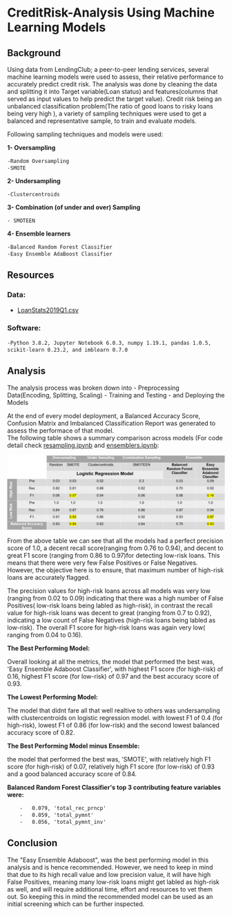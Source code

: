 # CreditRisk-Analysis Using Machine Learning Models
## Background

Using data from LendingClub; a peer-to-peer lending services, several machine learning models were used to assess, their relative performance to accurately predict credit risk.
The analysis was done by cleaning the data and splitting it into Target variable(Loan status) and features(columns that served as input values to help predict the target value).
Credit risk being an unbalanced classification problem(The ratio of good loans to risky loans being very high ), a variety of sampling techniques were used to get a balanced and representative sample, to train and evaluate models.

Following sampling techniques and models were used:

**1- Oversampling**</br>

    -Random Oversampling
    -SMOTE
**2- Undersampling**</br>

    -Clustercentroids
**3- Combination (of under and over) Sampling**</br>

    - SMOTEEN
**4- Ensemble learners**

    -Balanced Random Forest Classifier
    -Easy Ensemble AdaBoost Classifier
    
 ## Resources
 
 ### Data:
 - [LoanStats2019Q1.csv](https://github.com/Muzznah/CreditRisk-Analysis_ML/blob/master/Challenge/Module-17-Challenge-Resources/__MACOSX/Module-17-Challenge-Resources/._LoanStats_2019Q1.csv)
 
 ### Software:
    -Python 3.8.2, Jupyter Notebook 6.0.3, numpy 1.19.1, pandas 1.0.5, scikit-learn 0.23.2, and imblearn 0.7.0
 ## Analysis
 
 The analysis process was broken down into
    - Preprocessing Data(Encoding, Splitting, Scaling)
    - Training and Testing
    - and Deploying the Models
    
 At the end of every model deployment, a Balanced Accuracy Score, Confusion Matrix and Imbalanced Classification Report was generated to assess the performace of that model.   
 The following table shows a summary comparison across models (For code detail check [resampling.ipynb](https://github.com/Muzznah/CreditRisk-Analysis_ML/blob/master/CreditRisk-MLM/credit_risk_resampling-final-revised.ipynb) and [ensemblers.ipynb](https://github.com/Muzznah/CreditRisk-Analysis_ML/blob/master/CreditRisk-MLM/credit_risk_ensemble-final.ipynb):
 

![](https://github.com/Muzznah/CreditRisk-Analysis_ML/blob/master/CreditRisk-MLM/ML-Comparison.png)

From the above table we can see that all the models had a perfect precision score of 1.0, a decent recall score(ranging from 0.76 to 0.94), and decent to great F1 score (ranging from 0.86 to 0.97)for detecting low-risk loans. This means that there were very few False Positives or False Negatives. However, the objective here is to ensure, that maximum number of high-risk loans are accurately flagged.

The precision values for high-risk loans across all models was very low (ranging from 0.02 to 0.09) indicating that there was a high number of False Positives( low-risk loans being labled as high-risk), in contrast the recall value for high-risk loans was decent to great (ranging from 0.7 to 0.92), indicating a low count of False Negatives (high-risk loans being labled as low-risk). The overall F1 score for high-risk loans was again very low( ranging from 0.04 to 0.16).

**The Best Performing Model:**

Overall looking at all the metrics, the model that performed the best was, 'Easy Ensemble Adaboost
Classifier', with highest F1 score (for high-risk) of 0.16, highest F1 score (for low-risk) of 0.97 and the best accuracy score of 0.93.

**The Lowest Performing Model:**

The model that didnt fare all that well realtive to others was undersampling with clustercentroids on logistic regression model. with lowest F1 of 0.4 (for high-risk), lowest F1 of 0.86 (for low-risk) and the second lowest balanced accuracy score of 0.82.

**The Best Performing Model minus Ensemble:**

the model that performed the best was, 'SMOTE', with relatively high F1 score (for high-risk) of 0.07,  relatively high F1 score (for low-risk) of 0.93 and a good balanced accuracy score of 0.84.

**Balanced Random Forest Classifier's top 3 contributing feature variables were:**

        -   0.079, 'total_rec_prncp'
        -   0.059, 'total_pymnt'
        -   0.056, 'total_pymnt_inv'
        
## Conclusion

The "Easy Ensemble Adaboost", was the best performing model in this analysis and is hence recommended. However, we need to keep in mind that due to its high recall value and low precision value, it will have high False Positives, meaning many low-risk loans might get labled as high-risk as well, and will require additional time, effort and resources to vet them out. So keeping this in mind the recommended model can be used as an initial screening which can be further inspected.
